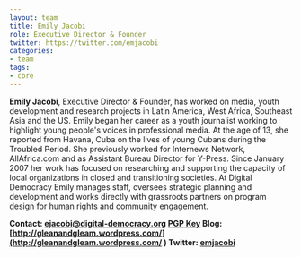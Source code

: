 ```yaml
---
layout: team
title: Emily Jacobi
role: Executive Director & Founder
twitter: https://twitter.com/emjacobi
categories:
- team
tags:
- core
---
```

**Emily Jacobi**, Executive Director & Founder, has worked on media, youth development and research projects in Latin America, West Africa, Southeast Asia and the US. Emily began her career as a youth journalist working to highlight young people's voices in professional media. At the age of 13, she reported from Havana, Cuba on the lives of young Cubans during the Troubled Period. She previously worked for Internews Network, AllAfrica.com and as Assistant Bureau Director for Y-Press. Since January 2007 her work has focused on researching and supporting the capacity of local organizations in closed and transitioning societies. At Digital Democracy Emily manages staff, oversees strategic planning and development and works directly with grassroots partners on program design for human rights and community engagement.

**Contact: [ejacobi@digital-democracy.org](mailto:ejacobi@digital-democracy.org) [PGP Key](http://www.digital-democracy.org/keys/ejacobi-pgp-key.txt)
Blog: [http://gleanandgleam.wordpress.com/](http://gleanandgleam.wordpress.com/ )
Twitter: [emjacobi](https://twitter.com/emjacobi)**